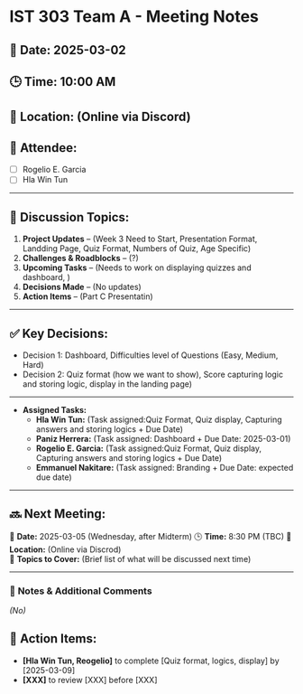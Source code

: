 # IST 303 Team A - Meeting Notes
## 📅 Date: 2025-03-02
## 🕒 Time: 10:00 AM
## 📍 Location: (Online via Discord)
## 🎯 Attendee:
- [ ] Rogelio E. Garcia
- [ ] Hla Win Tun

---

## 📌 Discussion Topics:
1. **Project Updates** – (Week 3 Need to Start, Presentation Format, Landding Page, Quiz Format, Numbers of Quiz, Age Specific)
2. **Challenges & Roadblocks** – (?)
3. **Upcoming Tasks** – (Needs to work on displaying quizzes and dashboard, )
4. **Decisions Made** – (No updates)
5. **Action Items** – (Part C Presentatin)

---

## ✅ Key Decisions:
- Decision 1: Dashboard, Difficulties level of Questions (Easy, Medium, Hard)
- Decision 2: Quiz format (how we want to show), Score capturing logic and storing logic, display in the landing page)

---

- **Assigned Tasks:**
  - **Hla Win Tun:** (Task assigned:Quiz Format, Quiz display, Capturing answers and storing logics + Due Date)
  - **Paniz Herrera:** (Task assigned: Dashboard + Due Date: 2025-03-01)
  - **Rogelio E. Garcia:** (Task assigned:Quiz Format, Quiz display, Capturing answers and storing logics + Due Date)
  - **Emmanuel Nakitare:** (Task assigned: Branding + Due Date: expected due date)

---

## 🔜 **Next Meeting:**
📅 **Date:** 2025-03-05 (Wednesday, after Midterm)
🕒 **Time:** 8:30 PM (TBC) 
📍 **Location:** (Online via Discrod)  
🎯 **Topics to Cover:** (Brief list of what will be discussed next time)

---

### 📌 **Notes & Additional Comments**
_(No)_

## 🚀 Action Items:
- **[Hla Win Tun, Reogelio]** to complete [Quiz format, logics, display] by [2025-03-09]
- **[XXX]** to review [XXX] before [XXX]


